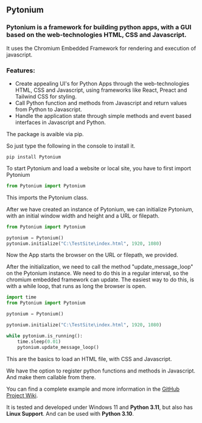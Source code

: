 ## Pytonium
### Pytonium is a framework for building python apps, with a GUI based on the web-technologies HTML, CSS and Javascript.

It uses the Chromium Embedded Framework for rendering and execution of javascript.

### Features:

- Create appealing UI's for Python Apps through the web-technologies HTML, CSS and Javascript, using frameworks like React, Preact and Tailwind CSS for styling.
- Call Python function and methods from Javascript and return values from Python to Javascript.
- Handle the application state through simple methods and event based interfaces in Javascript and Python.

The package is avaible via pip.

So just type the following in the console to install it.
```
pip install Pytonium
```

To start Pytonium and load a website or local site, you have to first import Pytonium

```python
from Pytonium import Pytonium
```
This imports the Pytonium class.

After we have created an instance of Pytonium, we can initialize Pytonium, with an initial window width and height and
a URL or filepath. 

```python
from Pytonium import Pytonium

pytonium = Pytonium()
pytonium.initialize("C:\TestSite\index.html", 1920, 1080)
```
Now the App starts the browser on the URL or filepath, we provided.

After the initialization, we need to call the method "update_message_loop" on the Pytonium instance. We need to do
this in a regular interval, so the chromium embedded framework can update.
The easiest way to do this, is with a while loop, that runs as long the browser is open.

```python
import time
from Pytonium import Pytonium

pytonium = Pytonium()

pytonium.initialize("C:\TestSite\index.html", 1920, 1080)

while pytonium.is_running():
    time.sleep(0.01)
    pytonium.update_message_loop()
```

This are the basics to load an HTML file, with CSS and Javascript. 

We have the option to register python functions and methods in Javascript. And make them callable from there.

You can find a complete example and more information in the [GitHub Project Wiki](https://github.com/Maximilian-Winter/pytonium/wiki).




It is tested and developed under Windows 11 and **Python 3.11**, but also has **Linux Support**. And can be used with **Python 3.10**.